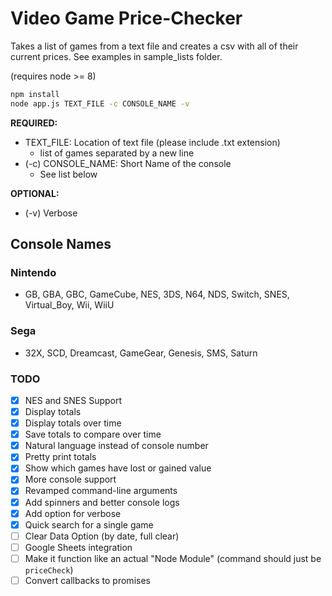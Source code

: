 # Video Game Price-Checker

Takes a list of games from a text file and creates a csv with all of their current prices. See examples in sample_lists folder.

(requires node >= 8)

```bash
npm install
node app.js TEXT_FILE -c CONSOLE_NAME -v
```

**REQUIRED:**

- TEXT_FILE: Location of text file (please include .txt extension)
  - list of games separated by a new line
- (-c) CONSOLE_NAME: Short Name of the console
  - See list below

**OPTIONAL:**

- (-v) Verbose

## Console Names

### Nintendo

- GB, GBA, GBC, GameCube, NES, 3DS, N64, NDS, Switch, SNES, Virtual_Boy, Wii, WiiU

### Sega

- 32X, SCD, Dreamcast, GameGear, Genesis, SMS, Saturn

### TODO

- [x] NES and SNES Support
- [x] Display totals
- [x] Display totals over time
- [x] Save totals to compare over time
- [x] Natural language instead of console number
- [x] Pretty print totals
- [x] Show which games have lost or gained value
- [x] More console support
- [x] Revamped command-line arguments
- [x] Add spinners and better console logs
- [x] Add option for verbose
- [x] Quick search for a single game
- [ ] Clear Data Option (by date, full clear)
- [ ] Google Sheets integration
- [ ] Make it function like an actual "Node Module" (command should just be `priceCheck`)
- [ ] Convert callbacks to promises
